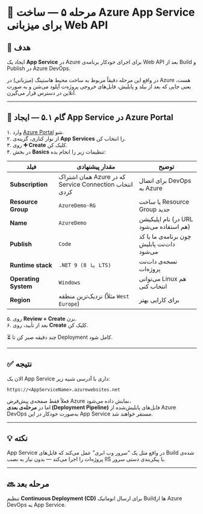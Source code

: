 # 🚀 مرحله ۵ — ساخت Azure App Service برای میزبانی Web API

## 🎯 هدف
ایجاد یک **App Service** در Azure برای اجرای خودکار برنامه‌ی Web API بعد از Build و Publish در Azure DevOps.

در واقع این مرحله دقیقاً مربوط به ساخت محیط هاستینگ (میزبانی) در Azure هست، یعنی جایی که بعد از بیلد و پابلیش، فایل‌های خروجی پروژه‌ت آپلود می‌شن و به صورت آنلاین در دسترس قرار می‌گیرن.

---

## 🧩 گام ۵.۱ — ایجاد App Service در Azure Portal

۱. وارد [Azure Portal](https://portal.azure.com) شو.  
۲. از نوار کناری، گزینه‌ی **App Services** را انتخاب کن.  
۳. روی **➕ Create** کلیک کن.  
۴. در بخش **Basics** تنظیمات زیر را انجام بده:

| فیلد | مقدار پیشنهادی | توضیح |
|------|----------------|-------|
| **Subscription** | همان اشتراک Azure که در Service Connection انتخاب کردی | برای اتصال DevOps به Azure |
| **Resource Group** | `AzureDemo-RG` | یا ساخت Resource Group جدید |
| **Name** | `AzureDemo` | نام اپلیکیشن (در URL هم استفاده می‌شود) |
| **Publish** | `Code` | چون برنامه‌ی ما با کد دات‌نت پابلیش می‌شود |
| **Runtime stack** | `.NET 9 (یا 8 LTS)` | نسخه‌ی دات‌نت پروژه‌ات |
| **Operating System** | `Windows` | می‌توانی Linux هم انتخاب کنی |
| **Region** | نزدیک‌ترین منطقه (مثلاً `West Europe`) | برای کارایی بهتر |

۵. روی **Review + Create** بزن.  
۶. بعد از تأیید، روی **Create** کلیک کن.  

⏳ چند دقیقه صبر کن تا Deployment کامل شود.  

---

## ✅ نتیجه

الان یک App Service داری با آدرسی شبیه زیر:

```
https://<AppServiceName>.azurewebsites.net
```

فعلاً فقط صفحه‌ی پیش‌فرض Azure نمایش داده می‌شود،  
اما در **مرحله‌ی بعدی (Deployment Pipeline)** فایل‌های پابلیش‌شده از Azure DevOps به‌صورت خودکار در این App Service مستقر خواهند شد.

---

## 💡 نکته
App Service در واقع مثل یک “سرور وب ابری” عمل می‌کند که فایل‌های Build شده‌ی پروژه‌ات را اجرا می‌کند — بدون نیاز به نصب IIS یا پیکربندی دستی سرور.

---

## 🔜 مرحله بعد
تنظیم **Continuous Deployment (CD)** برای ارسال اتوماتیک Buildها از Azure DevOps به App Service.
